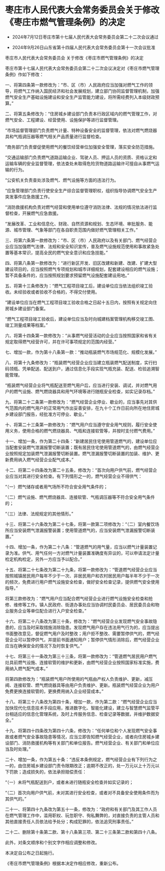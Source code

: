 # 枣庄市人民代表大会常务委员会关于修改《枣庄市燃气管理条例》的决定

- 2024年7月12日枣庄市第十七届人民代表大会常务委员会第二十二次会议通过

- 2024年9月26日山东省第十四届人民代表大会常务委员会第十一次会议批准

<!-- INFO END -->

枣庄市人民代表大会常务委员会 关于修改《枣庄市燃气管理条例》的决定

枣庄市第十七届人民代表大会常务委员会第二十二次会议决定对《枣庄市燃气管理条例》作如下修改：

一、将第四条第一款修改为：“市、区（市）人民政府应当加强对燃气工作的领导，将燃气工作纳入国民经济和社会发展规划，建立部门协同监督管理机制，加强燃气安全生产基础设施建设和安全生产监管能力建设，将所需经费列入本级财政预算。”

二、将第五条修改为：“住房城乡建设部门负责本行政区域内的燃气管理工作，对燃气安全、工程建设、经营使用、设施保护等进行监督管理。

“市场监督管理部门负责燃气计量、特种设备安全的监督管理，依法对燃气燃烧器具和气瓶调压器等燃气相关产品质量进行监督检查。

“商务部门负责督促使用燃气的餐饮经营单位加强安全管理，落实安全防范措施。

“交通运输部门负责燃气道路运输企业、驾驶人员、押运人员的资质、资格认定和运输车辆的安全监督管理，依法查处未取得危险货物道路运输许可擅自从事燃气运输的行为。

“公安机关负责查处涉及燃气、燃气设施等方面的违法行为。

“应急管理部门负责行使安全生产综合监督管理职权，组织指导协调燃气安全生产突发事件应急救援工作。

“消防救援机构负责对燃气经营和使用单位遵守消防法律、法规的情况依法进行监督检查，开展燃气应急救援。

“发展改革、工业和信息化、财政、自然资源和规划、生态环境、审批服务、能源、城市管理、气象等部门在各自职责范围内做好燃气管理相关工作。”

三、将第六条第一款修改为：“市、区（市）人民政府以及有关部门、燃气经营企业应当加强燃气法律、法规和安全知识宣传，普及燃气设施规范使用和事故紧急处置等基本常识，提高全民的燃气安全意识和应急技能。”

四、将第八条第一款修改为：“进行新区开发、旧区改建和新建、改建、扩建大型建设项目的，应当按照燃气专项规划和城市详细规划，配套建设相应的燃气设施；暂不具备条件的，应当按照规划要求预留燃气设施配套建设用地。”

五、将第十三条修改为：“燃气工程项目竣工后，建设单位应当依法组织竣工验收。未经验收或者验收不合格的，不得交付使用。

“建设单位应当在燃气工程项目竣工验收合格之日起十五日内，按照有关规定向住房城乡建设部门备案。

“燃气工程项目竣工验收后，建设单位应当及时向城建档案管理机构移交竣工图、竣工测量成果等档案。”

六、将第十四条第一款修改为：“从事燃气经营活动的企业应当按照国家和省有关规定取得燃气经营许可，并在许可事项规定的范围内经营。”

七、增加一款，作为第十八条第一款：“推动瓶装燃气市场规范化、规模化发展。”

八、将第十九条修改为：“瓶装燃气经营企业应当建立瓶装燃气配送制度，实行扫码领瓶、凭单配送、配送到户，通过信息化手段实现气瓶充装、配送、检验追溯智能管理。

“瓶装燃气经营企业将气瓶配送至燃气用户后，应当进行安装、调试，并对燃气用户的燃气设施、燃气燃烧器具和用气环境等进行随瓶安全检查，如实记录存档。”

九、将第二十二条第一款修改为：“燃气经营企业停业、歇业的，应当事先对其供气范围内的燃气用户的正常用气作出妥善安排，在九十个工作日前向所在地住房城乡建设部门报告，经批准方可停业、歇业。”

十、将第二十三条第一款修改为：“燃气用户应当遵守安全用气规则，履行安全使用义务，使用合格的燃气燃烧器具、气瓶和连接软管等，并按时支付燃气费用。”

十一、增加一条，作为第二十四条：“新建居民住宅使用管道燃气的，建设单位应当配套安装燃气泄漏报警切断装置；既有居民住宅使用管道燃气的，由燃气经营企业按照规定加装燃气泄漏报警切断装置。燃气泄漏报警切断装置的加装、维护、更新费用纳入燃气经营企业配气成本。”

十二、将第二十四条改为第二十五条，修改为：“首次向用户供气前，燃气经营企业应当对其进行安全检查。有下列情形之一的，燃气经营企业不得供气：

“（一）燃气储存或者用气场所不符合安全用气条件的；

“（二）燃气设施、燃气燃烧器具、连接软管、气瓶调压器等不符合安全用气条件的；

“（三）法律、法规规定的其他情形。”

十三、将第二十六条改为第二十七条，将第一款第二项修改为：“（二）室内餐饮场所应当安装燃气泄漏报警装置；使用管道燃气的，应当安装燃气泄漏报警切断装置。”

十四、增加一条，作为第二十八条：“管道燃气的用气量，应当以燃气计量装置记录为准。供气、用气任何一方对燃气计量装置准确度有异议的，可以申请法定计量检定机构检定，另外一方应当予以配合。”

十五、将第二十七条改为第二十九条，将第一款修改为：“管道燃气经营企业应当按照城镇居民用户每年不少于一次、非居民用户和农村居民用户每半年不少于一次的频次，免费进行用户燃气设施安全检查，做好安全检查记录，提供燃气安全使用指导。”

将第三款修改为：“燃气用户应当配合燃气经营企业进行燃气设施安全检查和抢修、维修等工作。镇人民政府、街道办事处应当协调村民委员会、居民委员会和物业服务企业等单位配合进行入户安全检查。”

十六、将第二十八条改为第三十条，修改为：“燃气经营企业发现燃气安全事故隐患的，应当及时采取措施消除隐患。发现燃气用户存在违法用气行为的，应当提出书面整改意见，督促燃气用户及时整改；用户拒不整改、需要暂停供气的，燃气经营企业可以暂停供气，并提前书面通知用户；暂停供气情形消除后，燃气经营企业应当在确保安全的情况下及时恢复供气。”

十七、将第三十一条改为第三十三条，将第一款修改为：“管道燃气居民用户燃气灶具前燃气设施、连接软管的维护和更新，由燃气经营企业按照国家标准实施，费用纳入燃气配气成本。”

将第四款修改为：“瓶装燃气用户所使用的气瓶由产权人负责维护、更新，减压阀、连接软管、燃气燃烧器具等由用户负责维护、更新。瓶装燃气经营企业为用户免费更换连接软管的，更换费用纳入企业经营成本。”

十八、将第三十八条改为第四十条，增加一款，作为第二款：“燃气经营企业应当加快现代化信息技术手段应用，推进数字化、智能化建设，建立与智慧燃气监管平台相适应的信息化管理系统，及时上传服务信息、检查记录等数据，并维护数据安全。”

十九、将第四十四条改为第四十六条，修改为：“任何单位和个人发现燃气安全事故或者燃气安全事故隐患等情况，应当立即告知燃气经营企业，或者向住房城乡建设部门、消防救援机构等有关部门和单位报告。燃气经营企业、有关部门和单位应当及时处理。”

二十、增加一条，作为第五十条：“违反本条例规定，燃气经营企业有下列行为之一的，由住房城乡建设部门责令限期改正；逾期不改正的，处一万元以上十万元以下罚款；造成损失的，依法承担赔偿责任：

“（一）未将气瓶配送到户，或者未进行随瓶安全检查并如实记录的；

“（二）首次向用户供气前，未对其进行安全检查，或者对不具备安全使用条件而为其供气的。”

二十一、将第四十九条改为第五十一条，修改为：“政府和有关部门及其工作人员在燃气管理工作中，滥用职权、玩忽职守、徇私舞弊的，对直接负责的主管人员和其他直接责任人员依法给予处分；构成犯罪的，依法追究刑事责任。”

二十二、删除第十条第二款、第十八条第三项、第二十三条第二款和第四十八条。

此外，对条文顺序和个别文字作相应调整和修改。

本决定自公布之日起施行。

《枣庄市燃气管理条例》根据本决定作相应修改，重新公布。
